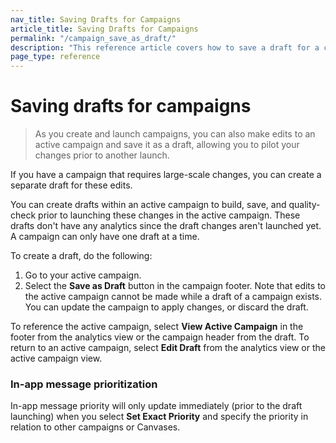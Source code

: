 ```yaml
---
nav_title: Saving Drafts for Campaigns
article_title: Saving Drafts for Campaigns
permalink: "/campaign_save_as_draft/"
description: "This reference article covers how to save a draft for a campaign that has already launched."
page_type: reference
---
```


# Saving drafts for campaigns

> As you create and launch campaigns, you can also make edits to an active campaign and save it as a draft, allowing you to pilot your changes prior to another launch. 

If you have a campaign that requires large-scale changes, you can create a separate draft for these edits.

You can create drafts within an active campaign to build, save, and quality-check prior to launching these changes in the active campaign. These drafts don't have any analytics since the draft changes aren't launched yet. A campaign can only have one draft at a time.

To create a draft, do the following:

1. Go to your active campaign.
2. Select the **Save as Draft** button in the campaign footer. Note that edits to the active campaign cannot be made while a draft of a campaign exists. You can update the campaign to apply changes, or discard the draft.

To reference the active campaign, select **View Active Campaign** in the footer from the analytics view or the campaign header from the draft. To return to an active campaign, select **Edit Draft** from the analytics view or the active campaign view.

### In-app message prioritization

In-app message priority will only update immediately (prior to the draft launching) when you select **Set Exact Priority** and specify the priority in relation to other campaigns or Canvases.